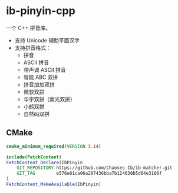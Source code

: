 # ib-pinyin-cpp
一个 C++ 拼音库。

* 支持 Unicode 辅助平面汉字
* 支持拼音格式：
    * 拼音
    * ASCII 拼音
    * 带声调 ASCII 拼音
    * 智能 ABC 双拼
    * 拼音加加双拼
    * 微软双拼
    * 华宇双拼（紫光双拼）
    * 小鹤双拼
    * 自然码双拼

## CMake
```cmake
cmake_minimum_required(VERSION 3.14)

include(FetchContent)
FetchContent_Declare(IbPinyin
    GIT_REPOSITORY https://github.com/Chaoses-Ib/ib-matcher.git
    GIT_TAG        e576e81ca06a297436bba7b124630b5d64e3106f
)
FetchContent_MakeAvailable(IbPinyin)
```